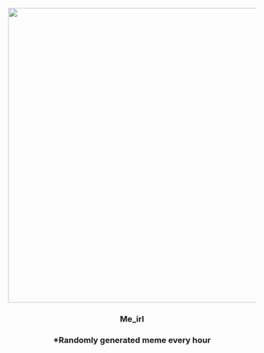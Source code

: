 <p align="center">
        <img src="https://i.redd.it/r2sg4wj1d9m81.jpg" width="600" height="600">
        </p>
        <h3 align="center">Me_irl</h3>
        <h3 align="center">*Randomly generated meme every hour</h3>
    
